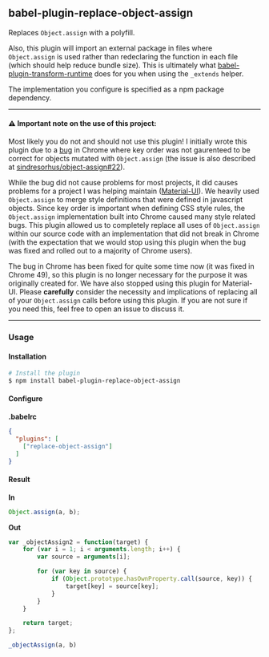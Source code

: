 ## babel-plugin-replace-object-assign

Replaces `Object.assign` with a polyfill.

Also, this plugin will import an external package in files where `Object.assign` is used rather than redeclaring the function in each file (which should help reduce bundle size). This is ultimately what [babel-plugin-transform-runtime](https://www.npmjs.com/package/babel-plugin-transform-runtime) does for you when using the `_extends` helper.

The implementation you configure is specified as a npm package dependency.

---

#### ⚠️ Important note on the use of this project:
Most likely you do not and should not use this plugin! I initially wrote this plugin due to a [bug](https://bugs.chromium.org/p/v8/issues/detail?id=4118) in Chrome where key order was not gaurenteed to be correct for objects mutated with `Object.assign` (the issue is also described at [sindresorhus/object-assign#22](https://github.com/sindresorhus/object-assign/issues/22)).

While the bug did not cause problems for most projects, it did causes problems for a project I was helping maintain ([Material-UI](https://github.com/callemall/material-ui)). We heavily used `Object.assign` to merge style definitions that were defined in javascript objects. Since key order is important when defining CSS style rules, the `Object.assign` implementation built into Chrome caused many style related bugs. This plugin allowed us to completely replace all uses of `Object.assign` within our source code with an implementation that did not break in Chrome (with the expectation that we would stop using this plugin when the bug was fixed and rolled out to a majority of Chrome users).

The bug in Chrome has been fixed for quite some time now (it was fixed in Chrome 49), so this plugin is no longer necessary for the purpose it was originally created for. We have also stopped using this plugin for Material-UI. Please **carefully** consider the necessity and implications of replacing all of your `Object.assign` calls before using this plugin. If you are not sure if you need this, feel free to open an issue to discuss it.

---

### Usage

#### Installation

```sh
# Install the plugin
$ npm install babel-plugin-replace-object-assign
```

#### Configure


**.babelrc**

```json
{
  "plugins": [
    ["replace-object-assign"]
  ]
}
```

#### Result

**In**

```js
Object.assign(a, b);
```

**Out**

```js
var _objectAssign2 = function(target) {
    for (var i = 1; i < arguments.length; i++) {
        var source = arguments[i];

        for (var key in source) {
            if (Object.prototype.hasOwnProperty.call(source, key)) {
                target[key] = source[key];
            }
        }
    }

    return target;
};

_objectAssign(a, b)

```
